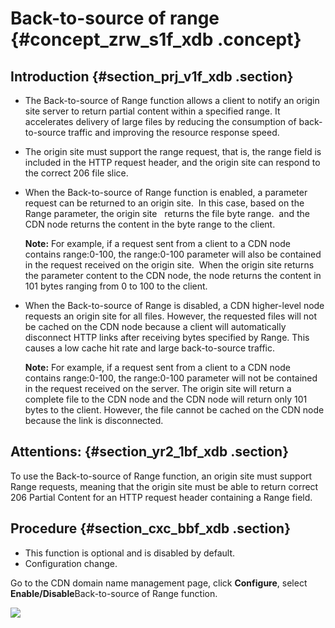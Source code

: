 # Back-to-source of range {#concept_zrw_s1f_xdb .concept}

## Introduction {#section_prj_v1f_xdb .section}

-   The Back-to-source of Range function allows a client to notify an origin site server to return partial content within a specified range. It accelerates delivery of large files by reducing the consumption of back-to-source traffic and improving the resource response speed.
-   The origin site must support the range request, that is, the range field is included in the HTTP request header, and the origin site can respond to the correct 206 file slice.
-   When the Back-to-source of Range function is enabled, a parameter request can be returned to an origin site.  In this case, based on the Range parameter, the origin site   returns the file byte range.  and the CDN node returns the content in the byte range to the client.

    **Note:** For example, if a request sent from a client to a CDN node contains range:0-100, the range:0-100 parameter will also be contained in the request received on the origin site.  When the origin site returns the parameter content to the CDN node, the node returns the content in 101 bytes ranging from 0 to 100 to the client.

-   When the Back-to-source of Range is disabled, a CDN higher-level node requests an origin site for all files. However, the requested files will not be cached on the CDN node because a client will automatically disconnect HTTP links after receiving bytes specified by Range. This causes a low cache hit rate and large back-to-source traffic.

    **Note:** For example, if a request sent from a client to a CDN node contains range:0-100, the range:0-100 parameter will not be contained in the request received on the server. The origin site will return a complete file to the CDN node and the CDN node will return only 101 bytes to the client. However, the file cannot be cached on the CDN node because the link is disconnected.


## Attentions: {#section_yr2_1bf_xdb .section}

To use the Back-to-source of Range function, an origin site must support Range requests, meaning that the origin site must be able to return correct 206 Partial Content for an HTTP request header containing a Range field.

## Procedure {#section_cxc_bbf_xdb .section}

-   This function is optional and is disabled by default.
-   Configuration change.

Go to the CDN domain name management page, click **Configure**, select **Enable/Disable**Back-to-source of Range function.

![](http://static-aliyun-doc.oss-cn-hangzhou.aliyuncs.com/assets/img/5157/3510_en-US.png)

